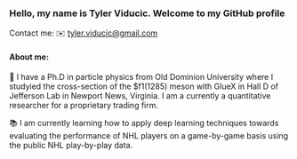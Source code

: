 ### Hello, my name is Tyler Viducic. Welcome to my GitHub profile
Contact me:
✉️ tyler.viducic@gmail.com


#### About me:
🔭 I have a Ph.D in particle physics from Old Dominion University where I studyied the cross-section of the $f1(1285) meson with GlueX in Hall D of Jefferson Lab in Newport News, Virginia. I am a currently a quantitative researcher for a proprietary trading firm. 

📚 I am currently learning how to apply deep learning techniques towards evaluating the performance of NHL players on a game-by-game basis using the public NHL play-by-play data. 

<!---
⚡️ Languages and Tools:
-->
